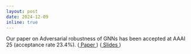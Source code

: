 ```yaml
---
layout: post
date: 2024-12-09
inline: true
---
```

Our paper on Adversarial robustness of GNNs has been accepted at AAAI 25 (acceptance rate 23.4%). (<a href = "https://arxiv.org/pdf/2409.14161"> Paper </a>) (<a href ="{{ '/assets/pdf/WGTL_slides.pdf' | relative_url}}" > Slides </a>)
